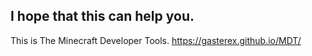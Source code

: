 ## I hope that this can help you.
This is The Minecraft Developer Tools.
https://gasterex.github.io/MDT/
